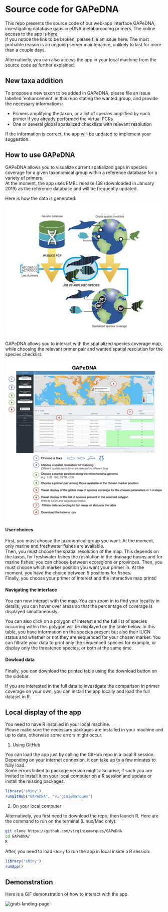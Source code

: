 # Source code for GAPeDNA

This repo presents the source code of our web-app interface GAPeDNA, investigating database gaps in eDNA metabarcoding primers. The online access to the app is [here](https://shiny.cefe.cnrs.fr/GAPeDNA/).   
If you notice the link to be broken, please file an issue here. The most probable reason is an ungoing server maintenance, unlikely to last for more than a couple days.  

Alternatively, you can also access the app in your local machine from the source code as further explained.

## New taxa addition

To propose a new taxon to be added in GAPeDNA, please file an issue labelled 'enhancement' in this repo stating the wanted group, and provide the necessary informations:

* Primers amplifying the taxon, or a list of species amplified by each primer if you already performed the virtual PCRs
* One or several global spatialized checklists with relevant resolution

If the information is correct, the app will be updated to implement your suggestion.

## How to use GAPeDNA

GAPeDNA allows you to visualize current spatialized gaps in species coverage for a given taxonomical group within a reference database for a variety of primers.  
At the moment, the app uses EMBL release 138 (downloaded in January 2019) as the reference database and will be frequently updated.  

Here is how the data is generated:

![Alt text](README/schema_method2.png?raw=true "Title")

GAPeDNA allows you to interact with the spatialized species coverage map, while choosing the relevant primer pair and wanted spatial resolution for the species checklist.

![Alt text](README/schema_appli.png?raw=true "Title")

#### User choices 

First, you must choose the taxonomical group you want. At the moment, only marine and freshwater fishes are available.  
Then, you must choose the spatial resolution of the map. This depends on the taxon, for freshwater fishes the resolution in the drainage basins and for marine fishes, you can choose between ecoregions or provinces.
Then, you must choose which marker position you want your primer in. At the moment, you have the choice between 5 positions for fishes.  
Finally, you choose your primer of interest and the interactive map prints!

#### Navigating the interface

You can now interact with the map. You can zoom in to find your locality in details, you can hover over areas so that the percentage of coverage is displayed simultaneously.  

You can also click on a polygon of interest and the full list of species occurring  within this polygon will be displayed on the table below. In this table, you have information on the species present but also their IUCN status and whether or not they are sequenced for your chosen marker. You can filtrate your data to print only the sequenced species for example, or display only the threatened species, or both at the same time.  

#### Dowload data

Finally, you can download the printed table using the download button on the sidebar.

If you are interested in the full data to investigate the comparison in primer coverage on your own, you can install the app locally and load the full dataset in R.


## Local display of the app

You need to have R installed in your local machine.  
Please make sure the necessary packages are installed in your machine and up to date, otherwise some errors might occur.

1) Using GitHub

You can load the app just by calling the GitHub repo in a local R session. Depending on your internet connexion, it can take up to a few minutes to fully load.   
Some errors linked to package version might also arise, if such you are invited to install it on your local computer on a R session and update or install the missing packages.

```R
library('shiny')
runGitHub("GAPeDNA", "virginiemarques")
```

2) On your local computer

Alternatively, you first need to download the repo, then launch R. Here are the command to run on the terminal (Linux/Mac only):

```bash
git clone https://github.com/virginiemarques/GAPeDNA
cd GAPeDNA/
R
```

After, you need to load `shiny` to run the app in local inside a R session:

```R
library('shiny')
runApp()
```

## Demonstration

Here is a GIF demonstration of how to interact with the app.

![grab-landing-page](https://github.com/virginiemarques/Gaps_shiny_quicktest/blob/master/README/Shiny_2.gif)
